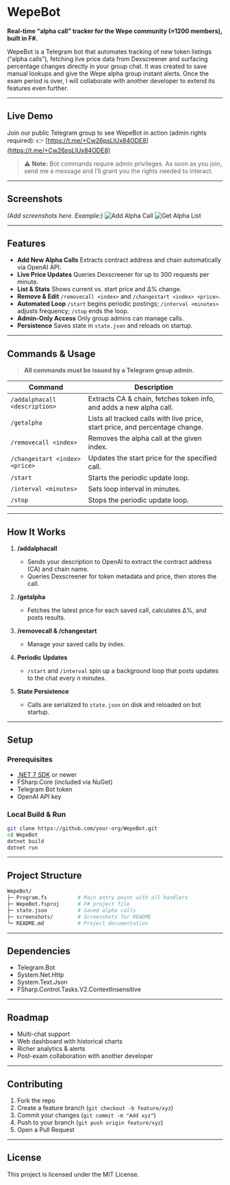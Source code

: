 # WepeBot

**Real-time “alpha call” tracker for the Wepe community (≈1200 members), built in F#.**

WepeBot is a Telegram bot that automates tracking of new token listings (“alpha calls”), fetching live price data from Dexscreener and surfacing percentage changes directly in your group chat. It was created to save manual lookups and give the Wepe alpha group instant alerts. Once the exam period is over, I will collaborate with another developer to extend its features even further.

---

## Live Demo

Join our public Telegram group to see WepeBot in action (admin rights required):
👉 [https://t.me/+Cw26psLlUx84ODE8](https://t.me/+Cw26psLlUx84ODE8)

> ⚠️ **Note:** Bot commands require admin privileges. As soon as you join, send me a message and I’ll grant you the rights needed to interact.

---

## Screenshots

*(Add screenshots here. Example:)*
![Add Alpha Call](screenshots/add_alpha_call.png)
![Get Alpha List](screenshots/get_alpha_list.png)

---

## Features

* **Add New Alpha Calls**
  Extracts contract address and chain automatically via OpenAI API.
* **Live Price Updates**
  Queries Dexscreener for up to 300 requests per minute.
* **List & Stats**
  Shows current vs. start price and Δ% change.
* **Remove & Edit**
  `/removecall <index>` and `/changestart <index> <price>`.
* **Automated Loop**
  `/start` begins periodic postings; `/interval <minutes>` adjusts frequency; `/stop` ends the loop.
* **Admin-Only Access**
  Only group admins can manage calls.
* **Persistence**
  Saves state in `state.json` and reloads on startup.

---

## Commands & Usage

> **All commands must be issued by a Telegram group admin.**

| Command                        | Description                                                                  |
| ------------------------------ | ---------------------------------------------------------------------------- |
| `/addalphacall <description>`  | Extracts CA & chain, fetches token info, and adds a new alpha call.          |
| `/getalpha`                    | Lists all tracked calls with live price, start price, and percentage change. |
| `/removecall <index>`          | Removes the alpha call at the given index.                                   |
| `/changestart <index> <price>` | Updates the start price for the specified call.                              |
| `/start`                       | Starts the periodic update loop.                                             |
| `/interval <minutes>`          | Sets loop interval in minutes.                                               |
| `/stop`                        | Stops the periodic update loop.                                              |

---

## How It Works

1. **/addalphacall**

   * Sends your description to OpenAI to extract the contract address (CA) and chain name.
   * Queries Dexscreener for token metadata and price, then stores the call.
2. **/getalpha**

   * Fetches the latest price for each saved call, calculates Δ%, and posts results.
3. **/removecall & /changestart**

   * Manage your saved calls by index.
4. **Periodic Updates**

   * `/start` and `/interval` spin up a background loop that posts updates to the chat every *n* minutes.
5. **State Persistence**

   * Calls are serialized to `state.json` on disk and reloaded on bot startup.

---

## Setup

### Prerequisites

* [.NET 7 SDK](https://dotnet.microsoft.com/download) or newer
* FSharp.Core (included via NuGet)
* Telegram Bot token
* OpenAI API key

### Local Build & Run

```bash
git clone https://github.com/your-org/WepeBot.git
cd WepeBot
dotnet build
dotnet run
```

---

## Project Structure

```bash
WepeBot/
├─ Program.fs          # Main entry point with all handlers
├─ WepeBot.fsproj      # F# project file
├─ state.json          # Saved alpha calls
├─ screenshots/        # Screenshots for README
└─ README.md           # Project documentation
```

---

## Dependencies

* Telegram.Bot
* System.Net.Http
* System.Text.Json
* FSharp.Control.Tasks.V2.ContextInsensitive

---

## Roadmap

* Multi-chat support
* Web dashboard with historical charts
* Richer analytics & alerts
* Post-exam collaboration with another developer

---

## Contributing

1. Fork the repo
2. Create a feature branch (`git checkout -b feature/xyz`)
3. Commit your changes (`git commit -m "Add xyz"`)
4. Push to your branch (`git push origin feature/xyz`)
5. Open a Pull Request

---

## License

This project is licensed under the MIT License.

